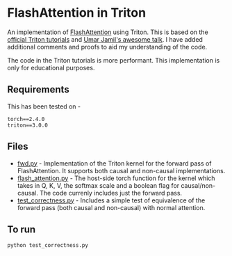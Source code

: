# FlashAttention in Triton

An implementation of [FlashAttention](https://arxiv.org/abs/2307.08691) using Triton. This is based on the [official Triton tutorials](https://triton-lang.org/main/getting-started/tutorials/06-fused-attention.html) and [Umar Jamil's awesome talk](https://www.youtube.com/watch?v=zy8ChVd_oTM).
I have added additional comments and proofs to aid my understanding of the code.

The code in the Triton tutorials is more performant. This implementation is only for educational purposes.

## Requirements
This has been tested on -
```
torch==2.4.0
triton==3.0.0
```

## Files
* [fwd.py](fwd.py) - Implementation of the Triton kernel for the forward pass of FlashAttention. It supports both causal and non-causal implementations.
* [flash_attention.py](flash_attention.py) - The host-side torch function for the kernel which takes in Q, K, V, the softmax scale and a boolean flag for causal/non-causal. The code currenly includes just the forward pass.
* [test_correctness.py](test_correctness.py) - Includes a simple test of equivalence of the forward pass (both causal and non-causal) with normal attention.

## To run
    
```python test_correctness.py```